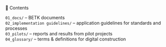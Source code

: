 📂 Contents
<html>
<tr><code>01_docs/</code> – BETK documents</tr><br>
<tr><code>02_implementation guidelines/</code> – application guidelines for standards and processes</tr><br>
<tr><code>03_pilots/</code> – reports and results from pilot projects</tr><br>
<tr><code>04_glossary/</code> – terms & definitions for digital construction</tr><br>
</html><br>

